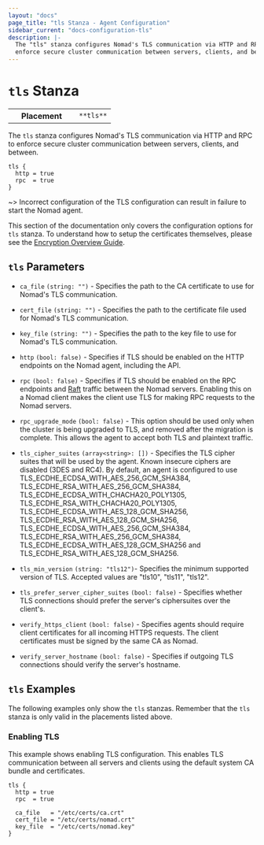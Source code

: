 ```yaml
---
layout: "docs"
page_title: "tls Stanza - Agent Configuration"
sidebar_current: "docs-configuration-tls"
description: |-
  The "tls" stanza configures Nomad's TLS communication via HTTP and RPC to
  enforce secure cluster communication between servers, clients, and between.
---
```


# `tls` Stanza

<table class="table table-bordered table-striped">
  <tr>
    <th width="120">Placement</th>
    <td>
      <code>**tls**</code>
    </td>
  </tr>
</table>

The `tls` stanza configures Nomad's TLS communication via HTTP and RPC to
enforce secure cluster communication between servers, clients, and between.

```hcl
tls {
  http = true
  rpc  = true
}
```

~> Incorrect configuration of the TLS configuration can result in failure to
start the Nomad agent.

This section of the documentation only covers the configuration options for
`tls` stanza. To understand how to setup the certificates themselves, please see
the [Encryption Overview Guide](/guides/security/encryption.html).

## `tls` Parameters

- `ca_file` `(string: "")` - Specifies the path to the CA certificate to use for
  Nomad's TLS communication.

- `cert_file` `(string: "")` - Specifies the path to the certificate file used
  for Nomad's TLS communication.

- `key_file` `(string: "")` - Specifies the path to the key file to use for
  Nomad's TLS communication.

- `http` `(bool: false)` - Specifies if TLS should be enabled on the HTTP
  endpoints on the Nomad agent, including the API.

- `rpc` `(bool: false)` - Specifies if TLS should be enabled on the RPC
  endpoints and [Raft][raft] traffic between the Nomad servers. Enabling this on
  a Nomad client makes the client use TLS for making RPC requests to the Nomad
  servers.

- `rpc_upgrade_mode` `(bool: false)` - This option should be used only when the
  cluster is being upgraded to TLS, and removed after the migration is
  complete. This allows the agent to accept both TLS and plaintext traffic.

- `tls_cipher_suites` `(array<string>: [])` - Specifies the TLS cipher suites
  that will be used by the agent. Known insecure ciphers are disabled (3DES and
  RC4). By default, an agent is configured to use
  TLS_ECDHE_ECDSA_WITH_AES_256_GCM_SHA384,
  TLS_ECDHE_RSA_WITH_AES_256_GCM_SHA384,
  TLS_ECDHE_ECDSA_WITH_CHACHA20_POLY1305,
  TLS_ECDHE_RSA_WITH_CHACHA20_POLY1305,
  TLS_ECDHE_ECDSA_WITH_AES_128_GCM_SHA256,
  TLS_ECDHE_RSA_WITH_AES_128_GCM_SHA256,
  TLS_ECDHE_ECDSA_WITH_AES_256_GCM_SHA384,
  TLS_ECDHE_RSA_WITH_AES_256_GCM_SHA384,
  TLS_ECDHE_ECDSA_WITH_AES_128_GCM_SHA256 and
  TLS_ECDHE_RSA_WITH_AES_128_GCM_SHA256.

- `tls_min_version` `(string: "tls12")`- Specifies the minimum supported version
  of TLS. Accepted values are "tls10", "tls11", "tls12".

- `tls_prefer_server_cipher_suites` `(bool: false)` - Specifies whether
  TLS connections should prefer the server's ciphersuites over the client's.

- `verify_https_client` `(bool: false)` - Specifies agents should require
  client certificates for all incoming HTTPS requests. The client certificates
  must be signed by the same CA as Nomad.

- `verify_server_hostname` `(bool: false)` - Specifies if outgoing TLS
  connections should verify the server's hostname.

## `tls` Examples

The following examples only show the `tls` stanzas. Remember that the
`tls` stanza is only valid in the placements listed above.

### Enabling TLS

This example shows enabling TLS configuration. This enables TLS communication
between all servers and clients using the default system CA bundle and
certificates.

```hcl
tls {
  http = true
  rpc  = true

  ca_file   = "/etc/certs/ca.crt"
  cert_file = "/etc/certs/nomad.crt"
  key_file  = "/etc/certs/nomad.key"
}
```

[raft]: https://github.com/hashicorp/serf "Serf by HashiCorp"
